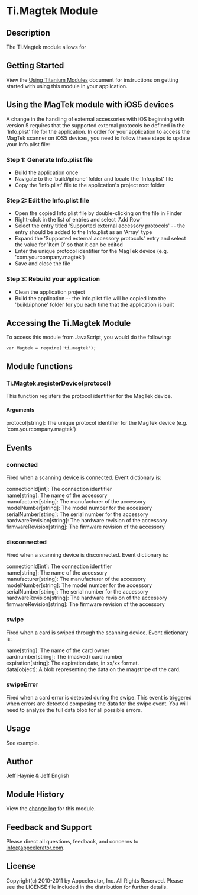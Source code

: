 # Ti.Magtek Module

## Description

The Ti.Magtek module allows for

## Getting Started

View the [Using Titanium Modules](http://docs.appcelerator.com/titanium/latest/#!/guide/Using_Titanium_Modules) document for instructions on getting
started with using this module in your application.

## Using the MagTek module with iOS5 devices

A change in the handling of external accessories with iOS beginning with version 5 requires that the supported external protocols be defined in the 'Info.plist' file for the application. In order for your application to access the MagTek scanner on iOS5 devices, you need to follow these steps to update your Info.plist file:

### Step 1: Generate Info.plist file

* Build the application once
* Navigate to the 'build/iphone' folder and locate the 'Info.plist' file
* Copy the 'Info.plist' file to the application's project root folder

### Step 2: Edit the Info.plist file

* Open the copied Info.plist file by double-clicking on the file in Finder
* Right-click in the list of entries and select 'Add Row'
* Select the entry titled 'Supported external accessory protocols' -- the entry should be added to the Info.plist as an 'Array' type
* Expand the 'Supported external accessory protocols' entry and select the value for 'Item 0' so that it can be edited
* Enter the unique protocol identifier for the MagTek device (e.g. 'com.yourcompany.magtek')
* Save and close the file

### Step 3: Rebuild your application

* Clean the application project
* Build the application -- the Info.plist file will be copied into the 'build/iphone' folder for you each time that the application is built

## Accessing the Ti.Magtek Module

To access this module from JavaScript, you would do the following:

	var Magtek = require('ti.magtek');
 
## Module functions

### Ti.Magtek.registerDevice(protocol)

This function registers the protocol identifier for the MagTek device.

#### Arguments

protocol[string]: The unique protocol identifier for the MagTek device (e.g. 'com.yourcompany.magtek')

## Events 

### connected

Fired when a scanning device is connected.  Event dictionary is:

connectionId[int]: The connection identifier  
name[string]: The name of the accessory  
manufacturer[string]: The manufacturer of the accessory  
modelNumber[string]: The model number for the accessory  
serialNumber[string]: The serial number for the accessory  
hardwareRevision[string]: The hardware revision of the accessory  
firmwareRevision[string]: The firmware revision of the accessory

### disconnected

Fired when a scanning device is disconnected.  Event dictionary is:

connectionId[int]: The connection identifier  
name[string]: The name of the accessory  
manufacturer[string]: The manufacturer of the accessory  
modelNumber[string]: The model number for the accessory  
serialNumber[string]: The serial number for the accessory  
hardwareRevision[string]: The hardware revision of the accessory  
firmwareRevision[string]: The firmware revision of the accessory

### swipe

Fired when a card is swiped through the scanning device.  Event dictionary is:

name[string]: The name of the card owner  
cardnumber[string]: The (masked) card number  
expiration[string]: The expiration date, in xx/xx format.  
data[object]: A blob representing the data on the magstripe of the card.  

### swipeError

Fired when a card error is detected during the swipe. This event is triggered when errors are detected composing the data for the swipe event. You will need to analyze the full data blob for all possible errors.   

## Usage

See example.

## Author

Jeff Haynie & Jeff English

## Module History

View the [change log](changelog.html) for this module.

## Feedback and Support

Please direct all questions, feedback, and concerns to [info@appcelerator.com](mailto:info@appcelerator.com?subject=iOS%20Magtek%20Module).

## License

Copyright(c) 2010-2011 by Appcelerator, Inc. All Rights Reserved. Please see the LICENSE file included in the distribution for further details.

